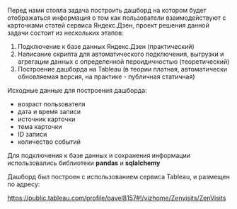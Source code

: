 Перед нами стояла задача построить дашборд на котором будет отображаться информация о том как пользователи взаимодействуют с карточками статей сервиса Яндекс.Дзен, проект решения данной задачи состоит из нескольких этапов:
1. Подключение к базе данных Яндекс.Дзен (практический)
2. Написание скрипта для автоматического подключения, выгрузки и агрегации данных с определенной пероидичностью (теоретический)
3. Построение дашборда на Tableau (в теории платная, автоматически обновляемая версия, на практике - публичная статичная)

Исходные данные для построения дашборда:
+ возраст пользователя
+ дата и время записи
+ источник карточки
+ тема карточки
+ ID записи
+ количество событий

Для подключения к базе данных и сохранения информации использовались библиотеки **pandas** и **sqlalchemy**

Дашборд был построен с использованием сервиса Tableau, и размещен по адресу:

https://public.tableau.com/profile/pavel8157#!/vizhome/Zenvisits/ZenVisits
